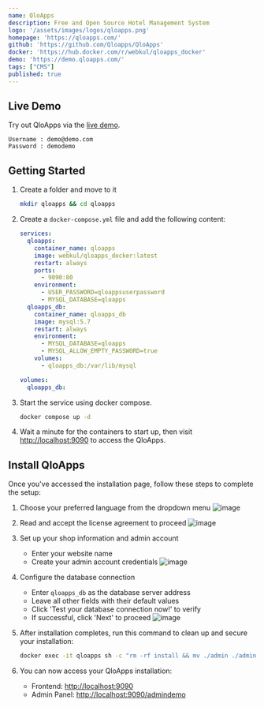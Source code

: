 ```yaml
---
name: QloApps
description: Free and Open Source Hotel Management System
logo: '/assets/images/logos/qloapps.png'
homepage: 'https://qloapps.com/'
github: 'https://github.com/Qloapps/QloApps'
docker: 'https://hub.docker.com/r/webkul/qloapps_docker'
demo: 'https://demo.qloapps.com/'
tags: ["CMS"]
published: true
---
```


## Live Demo

Try out QloApps via the [live demo](https://demo.qloapps.com/).

```
Username : demo@demo.com
Password : demodemo
```

## Getting Started

1. Create a folder and move to it
    ```bash
    mkdir qloapps && cd qloapps
    ```
3. Create a `docker-compose.yml` file and add the following content:
    ```yaml [docker-compose.yml]
    services:
      qloapps:
        container_name: qloapps
        image: webkul/qloapps_docker:latest
        restart: always
        ports:
          - 9090:80
        environment:
          - USER_PASSWORD=qloappsuserpassword
          - MYSQL_DATABASE=qloapps
      qloapps_db:
        container_name: qloapps_db
        image: mysql:5.7
        restart: always
        environment:
          - MYSQL_DATABASE=qloapps
          - MYSQL_ALLOW_EMPTY_PASSWORD=true
        volumes:
          - qloapps_db:/var/lib/mysql

    volumes:
      qloapps_db:

    ```
4. Start the service using docker compose.
    ```bash
    docker compose up -d
    ```
5. Wait a minute for the containers to start up, then visit [http://localhost:9090](http://localhost:9090) to access the QloApps.

## Install QloApps

Once you've accessed the installation page, follow these steps to complete the setup:

1. Choose your preferred language from the dropdown menu
    ![image](/assets/images/guides/qloapps/qloapps_installation_01.png)

2. Read and accept the license agreement to proceed
    ![image](/assets/images/guides/qloapps/qloapps_installation_02.png)

3. Set up your shop information and admin account
    - Enter your website name
    - Create your admin account credentials
    ![image](/assets/images/guides/qloapps/qloapps_installation_03.png)

4. Configure the database connection
    - Enter `qloapps_db` as the database server address
    - Leave all other fields with their default values
    - Click 'Test your database connection now!' to verify
    - If successful, click 'Next' to proceed
    ![image](/assets/images/guides/qloapps/qloapps_installation_04.png)

5. After installation completes, run this command to clean up and secure your installation:
    ```bash
    docker exec -it qloapps sh -c "rm -rf install && mv ./admin ./admindemo"
    ```

6. You can now access your QloApps installation:
    - Frontend: [http://localhost:9090](http://localhost:9090)
    - Admin Panel: [http://localhost:9090/admindemo](http://localhost:9090/admindemo)
